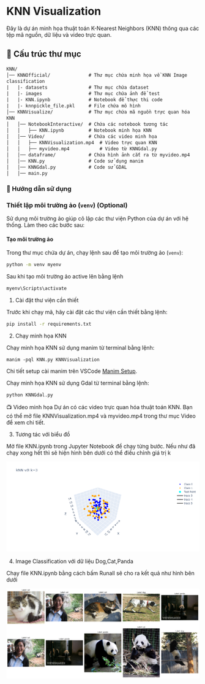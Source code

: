 # KNN Visualization

Đây là dự án minh họa thuật toán K-Nearest Neighbors (KNN) thông qua các tệp mã nguồn, dữ liệu và video trực quan.

## 📁 Cấu trúc thư mục
```
KNN/
│── KNNOfficial/              # Thư mục chứa minh họa về KNN Image classification
|   |- datasets               # Thư mục chứa dataset   
|   |- images                 # Thư mục chứa ảnh để test
|   |- KNN.ipynb              # Notebook để thực thi code
|   |- knnpickle_file.pkl     # File chứa mô hình
│── KNNVisualize/             # Thư mục chứa mã nguồn trực quan hóa KNN
│   │── NotebookInteractive/  # Chứa các notebook tương tác
│   │   ├── KNN.ipynb         # Notebook minh họa KNN
│   │── Video/                # Chứa các video minh họa
│   │   ├── KNNVisualization.mp4  # Video trực quan KNN
│   │   ├── myvideo.mp4           # Video từ KNNGdal.py
│   │── dataframe/            # Chứa hình ảnh cắt ra từ myvideo.mp4
│   │── KNN.py                # Code sử dụng manim
│   │── KNNGdal.py            # Code sử GDAL
│   │── main.py               
```
### 🚀 Hướng dẫn sử dụng

### Thiết lập môi trường ảo (`venv`) (Optional)
Sử dụng môi trường ảo giúp cô lập các thư viện Python của dự án với hệ thống. Làm theo các bước sau:

#### Tạo môi trường ảo
Trong thư mục chứa dự án, chạy lệnh sau để tạo môi trường ảo (`venv`):

```bash
python -m venv myenv
```

Sau khi tạo môi trường ảo active lên bằng lệnh
```bash
myenv\Scripts\activate
```

1. Cài đặt thư viện cần thiết

Trước khi chạy mã, hãy cài đặt các thư viện cần thiết bằng lệnh:

```bash
pip install -r requirements.txt 
```

2. Chạy minh họa KNN

Chạy minh họa KNN sử dụng manim từ terminal bằng lệnh:
```
manim -pql KNN.py KNNVisualization
```
Chi tiết setup cài manim trên VSCode [Manim Setup](https://www.youtube.com/watch?v=ib-I3ayqFaw).

Chạy minh họa KNN sử dụng Gdal từ terminal bằng lệnh:

```bash
python KNNGdal.py

```
📺 Video minh họa
Dự án có các video trực quan hóa thuật toán KNN. Bạn có thể mở file KNNVisualization.mp4 và myvideo.mp4 trong thư mục Video để xem chi tiết.

3. Tương tác với biểu đồ

Mở file KNN.ipynb trong Jupyter Notebook để chạy từng bước.
Nếu như đã chạy xong hết thì sẽ hiện hình bên dưới có thể điều chỉnh giá trị k

![alt text](/KNN/KNNVisualize/NotebookInteractive/newplot.png "Title")

4. Image Classification với dữ liệu Dog,Cat,Panda

Chạy file KNN.ipynb bằng cách bấm Runall sẽ cho ra kết quả như hình bên dưới

![alt text](/KNN/KNNOfficial/output.png "Title")
